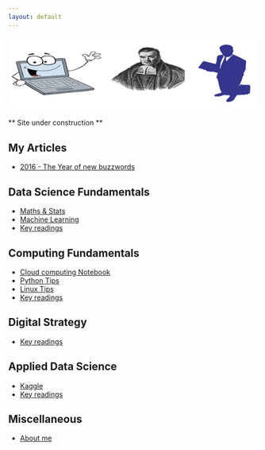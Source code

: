 ```yaml
---
layout: default
---
```


![Image](img/logo2.png)

** Site under construction **

## My Articles
- [2016 - The Year of new buzzwords](https://www.linkedin.com/pulse/year-new-buzzwords-badrul-alom?trk=pulse_spock-articles)

## Data Science Fundamentals
- [Maths & Stats](https://github.com/BadrulAlom/Data-Science-Notes/tree/master/MathsStats/index.ipynb)
- [Machine Learning](ml/index)
- [Key readings](dsf/keyreadings)

## Computing Fundamentals
- [Cloud computing Notebook]()
- [Python Tips](comp/python)
- [Linux Tips](comp/linux)
- [Key readings](comp/keyreadings)

## Digital Strategy
- [Key readings](strat/keyreadings)

## Applied Data Science
- [Kaggle](ads/kaggle)
- [Key readings](ads/keyreadings)


## Miscellaneous
- [About me](aboutme)
